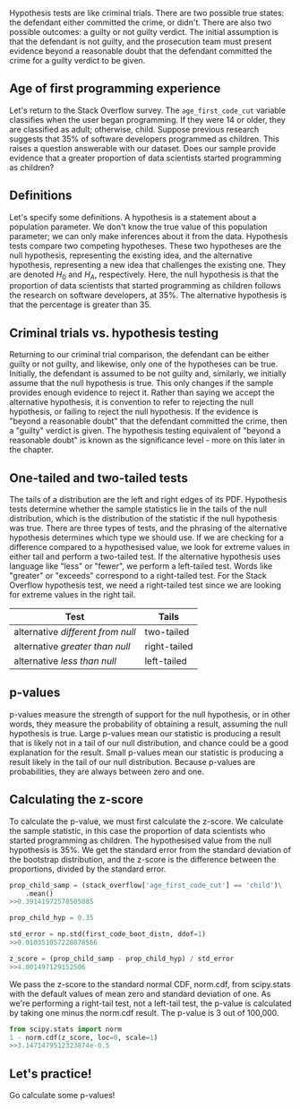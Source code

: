 Hypothesis tests are like criminal trials. There are two possible true states: the defendant either committed the crime, or didn't. There are also two possible outcomes: a guilty or not guilty verdict. The initial assumption is that the defendant is not guilty, and the prosecution team must present evidence beyond a reasonable doubt that the defendant committed the crime for a guilty verdict to be given.
## Age of first programming experience
Let's return to the Stack Overflow survey. The `age_first_code_cut` variable classifies when the user began programming. If they were 14 or older, they are classified as adult; otherwise, child. Suppose previous research suggests that 35% of software developers programmed as children. This raises a question answerable with our dataset. Does our sample provide evidence that a greater proportion of data scientists started programming as children?
## Definitions
Let's specify some definitions. A hypothesis is a statement about a population parameter. We don't know the true value of this population parameter; we can only make inferences about it from the data. Hypothesis tests compare two competing hypotheses. These two hypotheses are the null hypothesis, representing the existing idea, and the alternative hypothesis, representing a new idea that challenges the existing one. They are denoted $H_0$ and $H_A$, respectively. Here, the null hypothesis is that the proportion of data scientists that started programming as children follows the research on software developers, at 35%. The alternative hypothesis is that the percentage is greater than 35.
## Criminal trials vs. hypothesis testing
Returning to our criminal trial comparison, the defendant can be either guilty or not guilty, and likewise, only one of the hypotheses can be true. Initially, the defendant is assumed to be not guilty and, similarly, we initially assume that the null hypothesis is true. This only changes if the sample provides enough evidence to reject it. Rather than saying we accept the alternative hypothesis, it is convention to refer to rejecting the null hypothesis, or failing to reject the null hypothesis. If the evidence is "beyond a reasonable doubt" that the defendant committed the crime, then a "guilty" verdict is given. The hypothesis testing equivalent of "beyond a reasonable doubt" is known as the significance level - more on this later in the chapter.
## One-tailed and two-tailed tests
The tails of a distribution are the left and right edges of its PDF. Hypothesis tests determine whether the sample statistics lie in the tails of the null distribution, which is the distribution of the statistic if the null hypothesis was true. There are three types of tests, and the phrasing of the alternative hypothesis determines which type we should use. If we are checking for a difference compared to a hypothesised value, we look for extreme values in either tail and perform a two-tailed test. If the alternative hypothesis uses language like "less" or "fewer", we perform a left-tailed test. Words like "greater" or "exceeds" correspond to a right-tailed test. For the Stack Overflow hypothesis test, we need a right-tailed test since we are looking for extreme values in the right tail.

| Test                              | Tails        |
| --------------------------------- | ------------ |
| alternative *different from null* | two-tailed   |
| alternative *greater than null*   | right-tailed |
| alternative *less than null*      | left-tailed  |
## p-values
p-values measure the strength of support for the null hypothesis, or in other words, they measure the probability of obtaining a result, assuming the null hypothesis is true. Large p-values mean our statistic is producing a result that is likely not in a tail of our null distribution, and chance could be a good explanation for the result. Small p-values mean our statistic is producing a result likely in the tail of our null distribution. Because p-values are probabilities, they are always between zero and one.
## Calculating the z-score
To calculate the p-value, we must first calculate the z-score. We calculate the sample statistic, in this case the proportion of data scientists who started programming as children. The hypothesised value from the null hypothesis is 35%. We get the standard error from the standard deviation of the bootstrap distribution, and the z-score is the difference between the proportions, divided by the standard error.
```Python
prop_child_samp = (stack_overflow['age_first_code_cut'] == 'child')\
	.mean()
>>0.39141972578505085

prop_child_hyp = 0.35

std_error = np.std(first_code_boot_distn, ddof=1)
>>0.010351057228878566

z_score = (prop_child_samp - prop_child_hyp) / std_error
>>4.001497129152506
```
We pass the z-score to the standard normal CDF, norm.cdf, from scipy.stats with the default values of mean zero and standard deviation of one. As we're performing a right-tail test, not a left-tail test, the p-value is calculated by taking one minus the norm.cdf result. The p-value is 3 out of 100,000.
```Python
from scipy.stats import norm
1 - norm.cdf(z_score, loc=0, scale=1)
>>3.1471479512323874e-0.5
```
## Let's practice!
Go calculate some p-values!